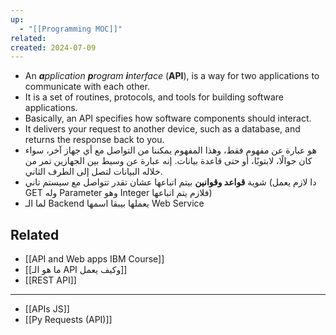 ```yaml
---
up:
  - "[[Programming MOC]]"
related: 
created: 2024-07-09
---
```

 
- An **_a_**_pplication_ **_p_**_rogram_ **_i_**_nterface_ (**API**), is a way for two applications to communicate with each other. 
- It is a set of routines, protocols, and tools for building software applications.
- Basically, an API specifies how software components should interact.
- It delivers your request to another device, such as a database, and returns the response back to you.
- هو عبارة عن مفهوم فقط، وهذا المفهوم يمكننا من التواصل مع أي جهاز آخر، سواء كان جوالًا، لابتوبًا، أو حتى قاعدة بيانات. 
  إنه عبارة عن وسيط بين الجهازين تمر من خلاله البيانات لتصل إلى الطرف الثاني.
- شوية **قواعد وقوانين** بيتم اتباعها عشان تقدر تتواصل مع سيستم تاني (دا لازم يعمل GET وله Parameter وهو Integer فلازم يتم اتباعها)
- لما الـ Backend يعملها بيبقا اسمها Web Service 
## Related
- [[API and Web apps IBM Course]]
- [[ما هو الـ API وكيف يعمل]]
- [[REST API]]

---
- [[APIs JS]]
- [[Py Requests (API)]]